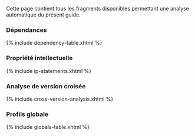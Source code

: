 
Cette page contient tous les fragments disponibles permettant une analyse automatique du présent guide.

### Dépendances

{% include dependency-table.xhtml %}

### Propriété intellectuelle

{% include ip-statements.xhtml %}

### Analyse de version croisée

{% include cross-version-analysis.xhtml %}

### Profils globale

{% include globals-table.xhtml %}